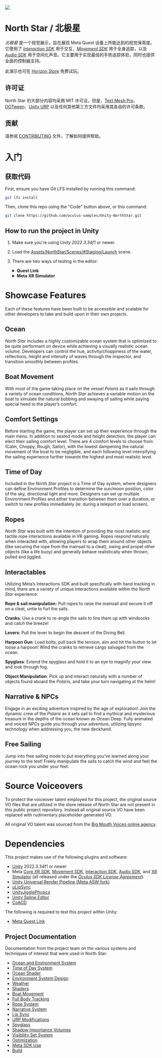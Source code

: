 ![](./Assets/OculusSystemSplashScreen.png)

# North Star / 北极星

*北极星* 是一个视觉展示，旨在展现 Meta Quest 设备上所能达到的视觉保真度。它使用了 [*Interaction SDK*](https://developer.oculus.com/documentation/unity/unity-isdk-interaction-sdk-overview/) 用于交互，[*Movement SDK*](https://developers.meta.com/horizo​​n/documentation/unity/move-overview) 用于全身追踪，以及 [*Audio SDK*](https://developers.meta.com/horizo​​n/documentation/unity/meta-xr-audio-sdk-unity) 用于空间化声音。它主要用于实现最佳的手势追踪体验，同时也提供全面的控制器支持。

此演示也可在 [Horizo​​n Store](https://www.meta.com/experiences/north-star/28679538058299918/) 免费试玩。

## 许可证

North Star 的大部分内容均采用 MIT 许可证。但是，[Text Mesh Pro](http://www.unity3d.com/legal/licenses/Unity_Companion_License)、[DOTween](http://dotween.demigiant.com/license.php)、[Unity URP](./Packages/com.unity.render-pipelines.universal/LICENSE.md) 以及任何其他第三方文件均采用其各自的许可条款。

## 贡献

请参阅 [CONTRIBUTING](./CONTRIBUTING.md) 文件，了解如何提供帮助。

# 入门

## 获取代码

First, ensure you have Git LFS installed by running this command:

```sh
git lfs install
```

Then, clone this repo using the "Code" button above, or this command:

```sh
git clone https://github.com/oculus-samples/Unity-NorthStar.git
```

## How to run the project in Unity

1. Make sure you're using *Unity 2022.3.34f1* or newer.
2. Load the [Assets/NorthStar/Scenes/#Staging/Launch](./Assets/NorthStar/Scenes/%23Staging/Launch.unity) scene.
3. There are two ways of testing in the editor:
    <details>
    <summary><b>Quest Link</b></summary>

    - Enable Quest Link:
        - Put on your headset and navigate to "Quick Settings"; select "Quest Link" (or "Quest Air Link" if using Air Link).
        - Select your desktop from the list and then select, "Launch". This will launch the Quest Link app, allowing you to control your desktop from your headset.
    - With the headset on, select "Desktop" from the control panel in front of you. You should be able to see your desktop in VR!
    - Navigate to Unity and press "Play" - the application should launch on your headset automatically.
    </details>
    <details>
    <summary><b>Meta XR Simulator</b></summary>

    - Select Meta -> Simulator -> Enable Simulator
    - Press Play
    - The simulator should open a new window ([Simulator Docs](https://developer.oculus.com/documentation/unity/xrsim-intro/))
    </details>

# Showcase Features

Each of these features have been built to be accessible and scalable for other developers to take and build upon in their own projects.

## Ocean

*North Star* includes a highly customizable ocean system that is optimized to be quite performant on device while achieving a visually realistic ocean volume. Developers can control the hue, activity/choppiness of the water, reflections, height and intensity of waves through the inspector, and transition smoothly between profiles.

## Boat Movement

With most of the game taking place on the vessel *Polaris* as it sails through a variety of ocean conditions, *North Star* achieves a variable motion on the boat to simulate the natural bobbing and swaying of sailing while paying special heed to the player’s comfort.

## Comfort Settings

Before starting the game, the player can set up their experience through the main menu. In addition to seated mode and height detection, the player can elect their sailing comfort level. There are 4 comfort levels to choose from (Calm, Choppy, Rough, Sailor), with the lowest dampening the natural movement of the boat to be negligible, and each following level intensifying the sailing experience further towards the highest and most realistic level.

## Time of Day

Included in the *North Star* project is a Time of Day system, where designers can define Environment Profiles to determine the sun/moon position, color of the sky, directional light and more. Designers can set up multiple Environment Profiles and either transition between them over a duration, or switch to new profiles immediately (ie: during a teleport or load screen).

## Ropes

*North Star* was built with the intention of providing the most realistic and tactile rope interactions available in VR gaming. Ropes respond naturally when interacted with, allowing players to wrap them around other objects (like securing the rope from the mainsail to a cleat), swing and propel other objects (like a life buoy) and generally behave realistically when thrown, pulled and jiggled.

## Interactables

Utilizing Meta’s Interactions SDK and built specifically with hand tracking in mind, there are a variety of unique interactions available within the *North Star* experience:

**Rope & sail manipulation:** Pull ropes to raise the mainsail and secure it off on a cleat, untie to furl the sails.

**Cranks**: Use a crank to re-angle the sails to line them up with windsocks and catch the breeze!

**Levers**: Pull the lever to begin the descent of the Diving Bell.

**Harpoon Gun**: Load bolts, pull back the tension, aim and hit the button to let loose a harpoon! Wind the cranks to retrieve cargo salvaged from the ocean.

**Spyglass**: Extend the spyglass and hold it to an eye to magnify your view and look through fog.

**Object Manipulation**: Pick up and interact naturally with a number of objects found aboard the *Polaris*, and take your turn navigating at the helm!

## Narrative & NPCs

Engage in an exciting adventure inspired by the age of exploration! Join the dynamic crew of the *Polaris* as it sets sail to find a mythical and mysterious treasure in the depths of the ocean known as Ocean Deep. Fully animated and voiced NPCs guide you through your adventure, utilizing lipsync technology when addressing you, the new deckhand.

## Free Sailing

Jump into free sailing mode to put everything you’ve learned along your journey to the test! Freely manipulate the sails to catch the wind and feel the ocean rock you under your feet.

# Source Voiceovers

To protect the voiceover talent employed for this project, the original source VO files that are utilized in the store release of North Star are not present in this public project repository. Instead all original source VO have been replaced with rudimentary placeholder generated VO.

All original VO talent was sourced from the [Big Mouth Voices online agency](https://bigmouthvoices.com/).

# Dependencies

This project makes use of the following plugins and software:

- [Unity](https://unity.com/download) 2022.3.34f1 or newer
- Meta [Core XR SDK](https://developer.oculus.com/downloads/package/unity-integration), [Movement SDK](https://github.com/oculus-samples/Unity-Movement), [Interaction SDK](https://developer.oculus.com/documentation/unity/unity-isdk-interaction-sdk-overview/), [Audio SDK](https://developers.meta.com/horizon/documentation/unity/meta-xr-audio-sdk-unity/), and [XR Simulator](https://developers.meta.com/horizon/documentation/unity/xrsim-intro/) (all released under the *[Oculus SDK License Agreement](https://developers.meta.com/horizon/licenses/)*).
- [Unity Universal Render Pipeline (Meta ASW fork)](https://developer.oculus.com/documentation/unity/unity-asw/#how-to-enable-appsw-in-app)
- [uLipSync](https://github.com/hecomi/uLipSync#upm)
- [UnityJigglePhysics](https://github.com/naelstrof/UnityJigglePhysics#upm)
- [Unity Spline Editor](https://github.com/vvrvvd/Unity-Spline-Editor#upm)
- [CoACD](https://github.com/laurentopia/CoACD)

The following is required to test this project within Unity:

- [Meta Quest Link](https://www.oculus.com/setup/)

## Project Documentation

Documentation from the project team on the various systems and techniques of interest that were used in North Star:
- [Ocean and Environment System](./Documentation/OceanSystemDesignAndImplementation.md)
- [Time of Day System](./Documentation/TimeOfDay.md)
- [Ocean Shader](./Documentation/OceanShader.md)
- [Environment System Design](./Documentation/EnvironmentSystemDesign.md)
- [Weather](./Documentation/WeatherEffects.md)
- [Shaders](./Documentation/Shaders.md)
- [Boat Movement](./Documentation/BoatMovement.md)
- [Full Body Tracking](./Documentation/FullBodyTracking.md)
- [Rope System](./Documentation/RopeSystem.md)
- [Narrative System](./Documentation/NarrativeSystem.md)
- [Lip Sync](./Documentation/LipSync.md)
- [URP Modifications](./Documentation/URPModifications.md)
- [Spyglass](./Documentation/Spyglass.md)
- [Shadow Importance Volumes](./Documentation/ShadowImportanceVolumes.md)
- [Visibility Set System](./Documentation/VisibilitySetSystem.md)
- [Optimization](./Documentation/OptimisingFramerate.md)
- [Meta SDK Use](./Documentation/MetaSdk.md)
- [Build](./Documentation/BuildInstructions.md)
